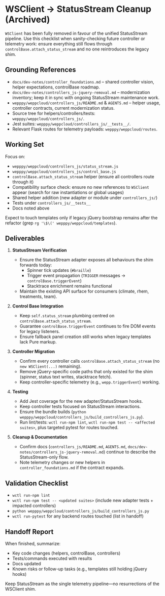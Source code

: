 # WSClient → StatusStream Cleanup (Archived)

`WSClient` has been fully removed in favour of the unified StatusStream pipeline. Use this checklist when sanity-checking future controller or telemetry work: ensure everything still flows through `controlBase.attach_status_stream` and no one reintroduces the legacy shim.

## Grounding References
- `docs/dev-notes/controller_foundations.md` – shared controller vision, helper expectations, controlBase roadmap.
- `docs/dev-notes/controllers_js-jquery-removal.md` – modernization inventory; keep it in sync with ongoing StatusStream maintenance work.
- `wepppy/weppcloud/controllers_js/README.md` & `AGENTS.md` – helper usage, controller contracts, current modernization status.
- Source tree for helpers/controllers/tests: `wepppy/weppcloud/controllers_js/`.
- Jest suites: `wepppy/weppcloud/controllers_js/__tests__/`.
- Relevant Flask routes for telemetry payloads: `wepppy/weppcloud/routes`.

## Working Set
Focus on:
- `wepppy/weppcloud/controllers_js/status_stream.js`
- `wepppy/weppcloud/controllers_js/control_base.js`
- `controlBase.attach_status_stream` helper (ensure all controllers route through it)
- Compatibility surface check: ensure no new references to `WSClient` appear (search for raw instantiations or global usages)
- Shared helper addition (new adapter or module under `controllers_js/`)
- Tests under `controllers_js/__tests__`
- Docs noted above

Expect to touch templates only if legacy jQuery bootstrap remains after the refactor (grep `rg '\$\(' wepppy/weppcloud/templates`).

## Deliverables
1. **StatusStream Verification**
   - Ensure the StatusStream adapter exposes all behaviours the shim forwards today:
     - Spinner tick updates (`#braille`)
     - Trigger event propagation (`TRIGGER` messages → `controlBase.triggerEvent`)
     - Stacktrace enrichment remains functional
   - Maintain the existing API surface for consumers (climate, rhem, treatments, team).

2. **Control Base Integration**
   - Keep `self.status_stream` plumbing centred on `controlBase.attach_status_stream`.
   - Guarantee `controlBase.triggerEvent` continues to fire DOM events for legacy listeners.
   - Ensure fallback panel creation still works when legacy templates lack Pure markup.

3. **Controller Migration**
   - Confirm every controller calls `controlBase.attach_status_stream` (no `new WSClient(...)` remaining).
   - Remove jQuery-specific code paths that only existed for the shim (spinner, status text writes, stacktrace fetch).
   - Keep controller-specific telemetry (e.g., `wepp.triggerEvent`) working.

4. **Testing**
   - Add Jest coverage for the new adapter/StatusStream hooks.
   - Keep controller tests focused on StatusStream interactions.
   - Ensure the bundle builds (`python wepppy/weppcloud/controllers_js/build_controllers_js.py`).
   - Run lint/tests: `wctl run-npm lint`, `wctl run-npm test -- <affected suites>`, plus targeted pytest for routes touched.

5. **Cleanup & Documentation**
   - Confirm docs (`controllers_js/README.md`, `AGENTS.md`, `docs/dev-notes/controllers_js-jquery-removal.md`) continue to describe the StatusStream-only flow.
   - Note telemetry changes or new helpers in `controller_foundations.md` if the contract expands.

## Validation Checklist
- `wctl run-npm lint`
- `wctl run-npm test -- <updated suites>` (include new adapter tests + impacted controllers)
- `python wepppy/weppcloud/controllers_js/build_controllers_js.py`
- `wctl run-pytest` for any backend routes touched (list in handoff)

## Handoff Report
When finished, summarize:
- Key code changes (helpers, controlBase, controllers)
- Tests/commands executed with results
- Docs updated
- Known risks or follow-up tasks (e.g., templates still holding jQuery hooks)

Keep StatusStream as the single telemetry pipeline—no resurrections of the WSClient shim.
